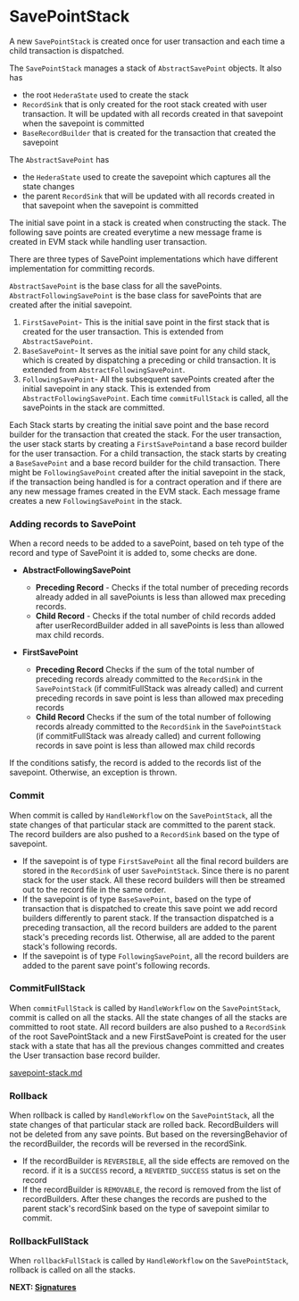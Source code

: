 # SavePointStack
A new `SavePointStack` is created once for user transaction and each time a child transaction is dispatched. 

The `SavePointStack` manages a stack of `AbstractSavePoint` objects.  It also has
  - the root `HederaState` used to create the stack
  - `RecordSink` that is only created for the root stack created with user transaction. It will be updated with all records created in that savepoint when the savepoint is committed
  - `BaseRecordBuilder` that is created for the transaction that created the savepoint

The `AbstractSavePoint` has 
- the `HederaState` used to create the savepoint which captures all the state changes
- the parent `RecordSink` that will be updated with all records created in that savepoint when the savepoint is committed

The initial save point in a stack is created when constructing the stack. The following save points are created
everytime a new message frame is created in EVM stack while handling user transaction.

There are three types of SavePoint implementations which have different implementation for committing records. 

`AbstractSavePoint` is the base class for all the savePoints. 
`AbstractFollowingSavePoint` is the base class for savePoints that are created after the initial savepoint.

1. `FirstSavePoint`- This is the initial save point in the first stack that is created for the user transaction. 
                     This is extended from `AbstractSavePoint`.
2. `BaseSavePoint`- It serves as the initial save point for any child stack, which is created by dispatching 
                    a preceding or child transaction. It is extended from `AbstractFollowingSavePoint`.
3. `FollowingSavePoint`- All the subsequent savePoints created after the initial savepoint in any stack. This is 
                         extended from `AbstractFollowingSavePoint`.
Each time `commitFullStack` is called, all the savePoints in the stack are committed.


Each Stack starts by creating the initial save point and the base record builder for the transaction that created the stack.
For the user transaction, the user stack starts by creating a `FirstSavePoint`and a base record builder for the user transaction.
For a child transaction, the stack starts by creating a `BaseSavePoint` and a base record builder for the child transaction.
There might be `FollowingSavePoint` created after the initial savepoint in the stack, if the transaction being handled 
is for a contract operation and if there are any new message frames created in the EVM stack. Each message frame creates
a new `FollowingSavePoint` in the stack.

### Adding records to SavePoint
When a record needs to be added to a savePoint, based on teh type of the record and type of SavePoint it is added to,
some checks are done.
- **AbstractFollowingSavePoint** 
   - **Preceding Record** - Checks if the total number of preceding records already added in all savePoiunts is less than
     allowed max preceding records. 
   - **Child Record** - Checks if the total number of child records added after userRecordBuilder added in all savePoints
     is less than allowed max child records. 

- **FirstSavePoint** 
   - **Preceding Record** Checks if the sum of the total number of preceding records already committed to the `RecordSink` in the `SavePointStack`
     (if commitFullStack was already called) and current preceding records in save point is less than allowed max preceding records
   - **Child Record** Checks if the sum of the total number of following records already committed to the `RecordSink` in the `SavePointStack`
     (if commitFullStack was already called) and current following records in save point is less than allowed max child records

If the conditions satisfy, the record is added to the records list of the savepoint. Otherwise, an exception is thrown.

### Commit
When commit is called by `HandleWorkflow` on the `SavePointStack`, all the state changes of that particular stack 
are committed to the parent stack. The record builders are also pushed to a `RecordSink` based on the type of savepoint. 
- If the savepoint is of type `FirstSavePoint` all the final record builders are stored in the `RecordSink` of user `SavePointStack`.
Since there is no parent stack for the user stack. All these record builders will then be streamed out to the record file in the 
same order.
- If the savepoint is of type `BaseSavePoint`, based on the type of transaction that is dispatched to create this save point
we add record builders differently to parent stack. If the transaction dispatched is a preceding transaction, all the record 
builders are added to the parent stack's preceding records list. Otherwise, all are added to the parent stack's following records.
- If the savepoint is of type `FollowingSavePoint`, all the record builders are added to the parent save point's following records.

### CommitFullStack
When `commitFullStack` is called by `HandleWorkflow` on the `SavePointStack`, commit is called on all the stacks.
All the state changes of all the stacks are committed to root state. 
All record builders are also pushed to a `RecordSink` of the root SavePointStack and a new FirstSavePoint is 
created for the user stack with a state that has all the previous changes committed and creates the User transaction
base record builder.

[savepoint-stack.md](savepoint-stack.md)

### Rollback

When rollback is called by `HandleWorkflow` on the `SavePointStack`, all the state changes of that particular stack
are rolled back. RecordBuilders will not be deleted from any save points. But based on the reversingBehavior of 
the recordBuilder, the records will be reversed in the recordSink.
- If the recordBuilder is `REVERSIBLE`, all the side effects are removed on the record. if it is a `SUCCESS` record, 
a `REVERTED_SUCCESS` status is set on the record
- If the recordBuilder is `REMOVABLE`, the record is removed from the list of recordBuilders.
After these changes the records are pushed to the parent stack's recordSink based on the type of savepoint similar 
to commit.

### RollbackFullStack

When `rollbackFullStack` is called by `HandleWorkflow` on the `SavePointStack`, rollback is called on
all the stacks.

**NEXT: [Signatures](signatures.md)**